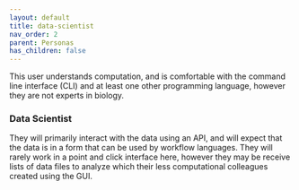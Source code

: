 ```yaml
---
layout: default
title: data-scientist
nav_order: 2
parent: Personas
has_children: false
---
```


This user understands computation, and is comfortable with the command line interface (CLI) and at least one other programming language, however they are not experts in biology.

### Data Scientist

They will primarily interact with the data using an API, and will expect that the data is in a form that can be used by workflow languages. They will rarely work in a point and click interface here, however they may be receive lists of data files to analyze which their less computational colleagues created using the GUI.
